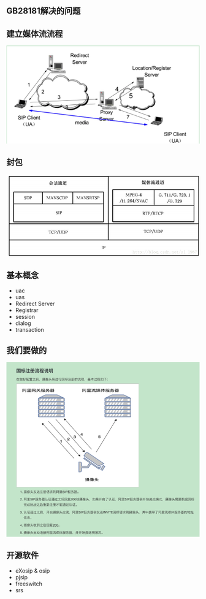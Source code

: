 
## GB28181解决的问题

## 建立媒体流流程
![image](./images/sip基本网络模型.png)

## 封包
![image](./images/协议.jpeg)

## 基本概念
- uac
- uas
- Redirect Server
- Registrar
- session
- dialog
- transaction

## 我们要做的
![image](./images//ali-gb28181.png)

## 开源软件
- eXosip & osip
- pjsip
- freeswitch
- srs
